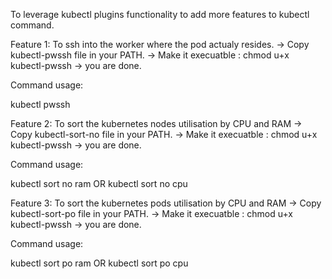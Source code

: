 To leverage kubectl plugins functionality to add more features to kubectl command.

Feature 1: To ssh into the worker where the pod actualy resides.
-> Copy kubectl-pwssh file in your PATH.
-> Make it execuatble : chmod u+x kubectl-pwssh
-> you are done.

Command usage:

kubectl pwssh <podname>

Feature 2: To sort the kubernetes nodes utilisation by CPU and RAM
-> Copy kubectl-sort-no file in your PATH.
-> Make it execuatble : chmod u+x kubectl-pwssh
-> you are done.

Command usage:

kubectl sort no ram
OR
kubectl sort no cpu

Feature 3: To sort the kubernetes pods utilisation by CPU and RAM
-> Copy kubectl-sort-po file in your PATH.
-> Make it execuatble : chmod u+x kubectl-pwssh
-> you are done.

Command usage:

kubectl sort po ram
OR
kubectl sort po cpu